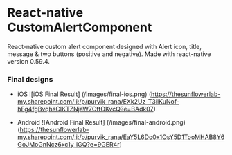 # React-native CustomAlertComponent
  React-native custom alert component designed with Alert icon, title, message & two buttons (positive and negative).
  Made with react-native version 0.59.4.
  
### Final designs
* iOS
![iOS Final Result] (/images/final-ios.png)
(https://thesunflowerlab-my.sharepoint.com/:i:/p/purvik_rana/EXk2Uz_T3ilKuNof-hFg4fgBvqhsCIKTZNjaW7OttOKvcQ?e=BAdk07)

* Android
![Android Final Result]  (/images/final-android.png)
(https://thesunflowerlab-my.sharepoint.com/:i:/p/purvik_rana/EaY5L6Do0x1OsY5D1TooMHAB8Y6GoJMoGnNcz6xc1y_iGQ?e=9GER4r)
